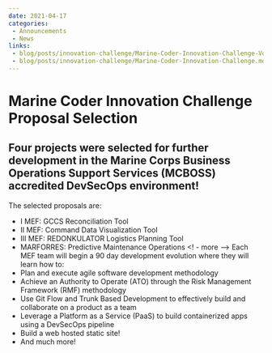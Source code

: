 ```yaml
---
date: 2021-04-17
categories: 
 - Announcements
 - News
links:
 - blog/posts/innovation-challenge/Marine-Coder-Innovation-Challenge-Voting-Panel-Day.md
 - blog/posts/innovation-challenge/Marine-Coder-Innovation-Challenge.md
---
```


# Marine Coder Innovation Challenge Proposal Selection
## Four projects were selected for further development in the Marine Corps Business Operations Support Services (MCBOSS) accredited DevSecOps environment!
 The selected proposals are: 
  * I MEF: GCCS Reconciliation Tool
  * II MEF: Command Data Visualization Tool
  * III MEF: REDONKULATOR Logistics Planning Tool
  * MARFORRES: Predictive Maintenance Operations
<! - more -->
Each MEF team will begin a 90 day development evolution where they will learn how to: 
  * Plan and execute agile software development methodology
  * Achieve an Authority to Operate (ATO) through the Risk Management Framework (RMF) methodology
  * Use Git Flow and Trunk Based Development to effectively build and collaborate on a product as a team
  * Leverage a Platform as a Service (PaaS) to build containerized apps using a DevSecOps pipeline
  * Build a web hosted static site!
  * And much more!
